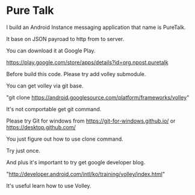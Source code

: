 # Pure Talk

I build an Android Instance messaging application that name is PureTalk.

It base on JSON payroad to http from to server.

You can download it at Google Play.

https://play.google.com/store/apps/details?id=org.npost.puretalk

Before build this code. Please try add volley submodule.

You can get volley via git base.

"git clone https://android.googlesource.com/platform/frameworks/volley"

It's not comportable get git command.

Please try Git for windows from https://git-for-windows.github.io/ or https://desktop.github.com/

You just figure out how to use clone command.

Try just once.

And plus it's important to try get google developer blog.

"http://developer.android.com/intl/ko/training/volley/index.html"

It's useful learn how to use Volley.
